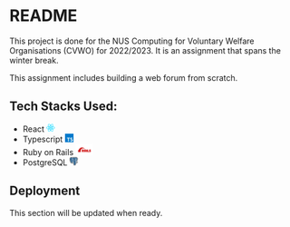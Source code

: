 # README

This project is done for the NUS Computing for Voluntary Welfare Organisations (CVWO) for 2022/2023. It is an assignment that spans the winter break.

This assignment includes building a web forum from scratch.

## Tech Stacks Used:
- React <img src = "my-app/src/assets/ReactLogo.png" width = "15">
- Typescript <img src = "my-app/src/assets/TypeScriptLogo.png" width = "15">
- Ruby on Rails <img src = "my-app/src/assets/RubyOnRailsLogo.png" width = "30">
- PostgreSQL <img src = "my-app/src/assets/PostgreSQLLogo.png" width = "15">

## Deployment

This section will be updated when ready.
